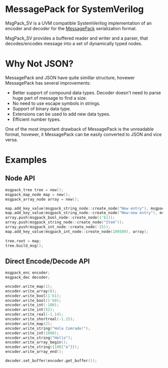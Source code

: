 # MessagePack for SystemVerilog

MsgPack_SV is a UVM compatible SystemVerilog implementation of an encoder and decoder for the [MessagePack](https://msgpack.org) serialization format.

MsgPack_SV provides a buffered reader and writer and a parser, that decodes/encodes message into a set of dynamically typed nodes.

# Why Not JSON?

MessagePack and JSON have quite simillar structure, hovewer MessagePack has several improvements:

 * Better support of compound data types. Decoder doesn't need to parse huge part of message to find a size.
 * No need to use escape symbols in strings.
 * Support of binary data type.
 * Extensions can be used to add new data types.
 * Efficient number types.

One of the most important drawback of MessagePack is the unreadable format, hovewer, it MessagePack can be easily converted to JSON and vice versa.

# Examples

## Node API

```verilog
msgpack_tree tree = new();
msgpack_map_node map = new();
msgpack_array_node array = new();

map.add_key_value(msgpack_string_node::create_node("New entry"), msgpack_int_node::create_node(15));
map.add_key_value(msgpack_string_node::create_node("New-new entry"), msgpack_string_node::create_node("Here we go again"));
array.push(msgpack_bool_node::create_node(1'b1));
array.push(msgpack_string_node::create_node("Item"));
array.push(msgpack_int_node::create_node(-15));
map.add_key_value(msgpack_int_node::create_node(100500), array);
    
tree.root = map;
tree.build_msg();
```


## Direct Encode/Decode API

```verilog
msgpack_enc encoder;
msgpack_dec decoder;

encoder.write_map(1);
encoder.write_array(6);
encoder.write_bool(1'b1);
encoder.write_bool(1'b0);
encoder.write_int(-100);
encoder.write_int(52);
encoder.write_real(-1.14);
encoder.write_shortreal(-1.15);
encoder.write_map(2);
encoder.write_string("Hola Comrade!");
encoder.write_int(1000);
encoder.write_string("Hello");
encoder.write_array_begin();
encoder.write_string({100{"a"}});
encoder.write_array_end();

decoder.set_buffer(encoder.get_buffer());
```